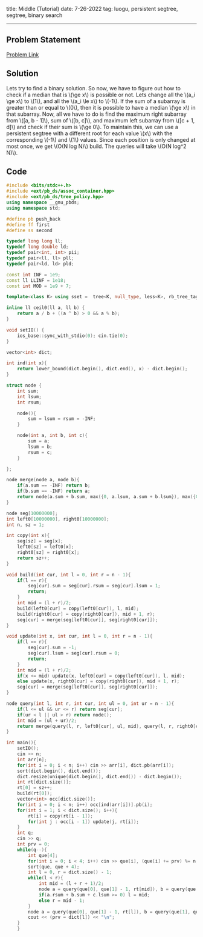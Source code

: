 title: Middle (Tutorial)
date: 7-26-2022
tag: luogu, persistent segtree, segtree, binary search

---

## Problem Statement

[Problem Link](https://codeforces.com/group/7AnJwV5ocB/contest/390595/problem/B)

## Solution

Lets try to find a binary solution. So now, we have to figure out how to check if a median that is \\(\\ge x\\) is possible or not. Lets change all the \\(a_i \\ge x\\) to \\(1\\), and all the \\(a_i \\le x\\) to \\(-1\\). If the sum of a subarray is greater than or equal to \\(0\\), then it is possible to have a median \\(\\ge x\\) in that subarray. Now, all we have to do is find the maximum right subarray from \\([a, b - 1]\\), sum of \\([b, c]\\), and maximum left subarray from \\([c + 1, d]\\) and check if their sum is \\(\\ge 0\\). To maintain this, we can use a persistent segtree with a different root for each value \\(x\\) with the corresponding \\(-1\\) and \\(1\\) values. Since each position is only changed at most once, we get \\(O(N log N)\\) build. The queries will take \\(O(N log^2 N)\\).

## Code

```c++
#include <bits/stdc++.h>
#include <ext/pb_ds/assoc_container.hpp>
#include <ext/pb_ds/tree_policy.hpp>
using namespace __gnu_pbds;
using namespace std;

#define pb push_back
#define ff first
#define ss second

typedef long long ll;
typedef long double ld;
typedef pair<int, int> pii;
typedef pair<ll, ll> pll;
typedef pair<ld, ld> pld;

const int INF = 1e9;
const ll LLINF = 1e18;
const int MOD = 1e9 + 7;

template<class K> using sset =  tree<K, null_type, less<K>, rb_tree_tag, tree_order_statistics_node_update>;

inline ll ceil0(ll a, ll b) {
    return a / b + ((a ^ b) > 0 && a % b);
}

void setIO() {
    ios_base::sync_with_stdio(0); cin.tie(0);
}

vector<int> dict;

int ind(int x){
    return lower_bound(dict.begin(), dict.end(), x) - dict.begin();
}

struct node {
    int sum;
    int lsum;
    int rsum;

    node(){
        sum = lsum = rsum = -INF;
    }

    node(int a, int b, int c){
        sum = a;
        lsum = b;
        rsum = c;
    }

};

node merge(node a, node b){
    if(a.sum == -INF) return b;
    if(b.sum == -INF) return a;
    return node(a.sum + b.sum, max({0, a.lsum, a.sum + b.lsum}), max({0, b.rsum, b.sum + a.rsum}));
}

node seg[10000000];
int left0[10000000], right0[10000000];
int n, sz = 1;

int copy(int x){
    seg[sz] = seg[x];
    left0[sz] = left0[x];
    right0[sz] = right0[x];
    return sz++;
}

void build(int cur, int l = 0, int r = n - 1){
    if(l == r){
        seg[cur].sum = seg[cur].rsum = seg[cur].lsum = 1;
        return;
    }
    int mid = (l + r)/2;
    build(left0[cur] = copy(left0[cur]), l, mid);
    build(right0[cur] = copy(right0[cur]), mid + 1, r);
    seg[cur] = merge(seg[left0[cur]], seg[right0[cur]]);
}

void update(int x, int cur, int l = 0, int r = n - 1){
    if(l == r){
        seg[cur].sum = -1;
        seg[cur].lsum = seg[cur].rsum = 0;
        return;
    }
    int mid = (l + r)/2;
    if(x <= mid) update(x, left0[cur] = copy(left0[cur]), l, mid);
    else update(x, right0[cur] = copy(right0[cur]), mid + 1, r);
    seg[cur] = merge(seg[left0[cur]], seg[right0[cur]]);
}

node query(int l, int r, int cur, int ul = 0, int ur = n - 1){
    if(l <= ul && ur <= r) return seg[cur];
    if(ur < l || ul > r) return node();
    int mid = (ul + ur)/2;
    return merge(query(l, r, left0[cur], ul, mid), query(l, r, right0[cur], mid + 1, ur));
}

int main(){
    setIO();
    cin >> n;
    int arr[n];
    for(int i = 0; i < n; i++) cin >> arr[i], dict.pb(arr[i]);
    sort(dict.begin(), dict.end());
    dict.resize(unique(dict.begin(), dict.end()) - dict.begin());
    int rt[dict.size()];
    rt[0] = sz++;
    build(rt[0]);
    vector<int> occ[dict.size()];
    for(int i = 0; i < n; i++) occ[ind(arr[i])].pb(i);
    for(int i = 1; i < dict.size(); i++){
        rt[i] = copy(rt[i - 1]);
        for(int j : occ[i - 1]) update(j, rt[i]);
    }
    int q;
    cin >> q;
    int prv = 0;
    while(q--){
        int que[4];
        for(int i = 0; i < 4; i++) cin >> que[i], (que[i] += prv) %= n;
        sort(que, que + 4);
        int l = 0, r = dict.size() - 1;
        while(l < r){
            int mid = (l + r + 1)/2;
            node a = query(que[0], que[1] - 1, rt[mid]), b = query(que[1], que[2], rt[mid]), c = query(que[2] + 1, que[3], rt[mid]);
            if(a.rsum + b.sum + c.lsum >= 0) l = mid;
            else r = mid - 1;
        }
        node a = query(que[0], que[1] - 1, rt[l]), b = query(que[1], que[2], rt[l]), c = query(que[2] + 1, que[3], rt[l]);
        cout << (prv = dict[l]) << "\n";
    }
    }
```